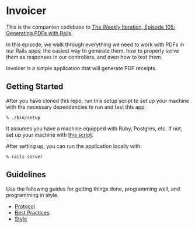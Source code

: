 # Invoicer

This is the companion codebase to [The Weekly Iteration, Episode 105:
Generating PDFs with Rails][].

In this episode, we walk through everything we need to work with PDFs in our
Rails apps: the easiest way to generate them, how to properly serve them as
responses in our controllers, and even how to test them.

Invoicer is a simple application that will generate PDF receipts.

[The Weekly Iteration, Episode 105: Generating PDFs with Rails]: https://upcase.com/videos/generating-pdfs-with-rails?utm_source=github&utm_medium=companion-code&utm_campaign=upcase-generating-pdfs-with-rails

## Getting Started

After you have cloned this repo, run this setup script to set up your machine
with the necessary dependencies to run and test this app:

    % ./bin/setup

It assumes you have a machine equipped with Ruby, Postgres, etc. If not, set up
your machine with [this script].

[this script]: https://github.com/thoughtbot/laptop

After setting up, you can run the application locally with:

    % rails server

## Guidelines

Use the following guides for getting things done, programming well, and
programming in style.

* [Protocol](http://github.com/thoughtbot/guides/blob/master/protocol)
* [Best Practices](http://github.com/thoughtbot/guides/blob/master/best-practices)
* [Style](http://github.com/thoughtbot/guides/blob/master/style)
